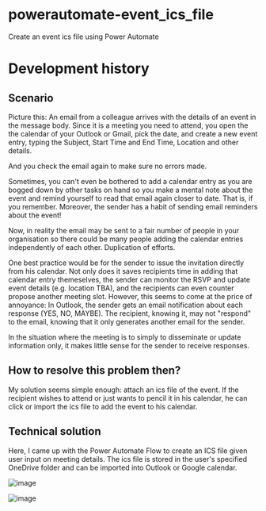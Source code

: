 # powerautomate-event_ics_file
Create an event ics file using Power Automate

# Development history
## Scenario  
Picture this: An email from a colleague arrives with the details of an event in the message body. Since it is a meeting you need to attend, you open the the calendar of your Outlook or Gmail, pick the date, and create a new event entry, typing the Subject, Start Time and End Time, Location and other details. 

And you check the email again to make sure no errors made. 

Sometimes, you can't even be bothered to add a calendar entry as you are bogged down by other tasks on hand so you make a mental note about the event and remind yourself to read that email again closer to date. That is, if you remember. Moreover, the sender has a habit of sending email reminders about the event!

Now, in reality the email may be sent to a fair number of people in your organisation so there could be many people adding the calendar entries independently of each other. Duplication of efforts.

One best practice would be for the sender to issue the invitation directly from his calendar. Not only does it saves  recipients time in adding that calendar entry themeselves, the sender can monitor the RSVP and update event details (e.g. location TBA), and the recipients can even counter propose another meeting slot. However, this seems to come at the price of annoyance:  In Outlook, the sender gets an email notification about each response (YES, NO, MAYBE). The recipient, knowing it, may not  "respond" to the email, knowing that it only generates another email for the sender.

In the situation where the meeting is to simply to disseminate or update information only, it makes little sense for the sender to receive responses.

## How to resolve this problem then?
My solution seems simple enough: attach an ics file of the event. If the recipient wishes to attend or just wants to pencil it in his calendar, he can click or import the ics file to add the event to his calendar. 

## Technical solution

Here, I came up with the Power Automate Flow to create an ICS file  given user input on meeting details. The ics file is stored in the user's specified OneDrive folder and can be imported into Outlook or Google calendar. 

![image](https://user-images.githubusercontent.com/82358116/153165431-c4fc0395-0f40-40d4-8055-511cc1a7a8d2.png)

![image](https://user-images.githubusercontent.com/82358116/153165834-10bd2871-6628-4be7-9971-a13f9719999e.png)
